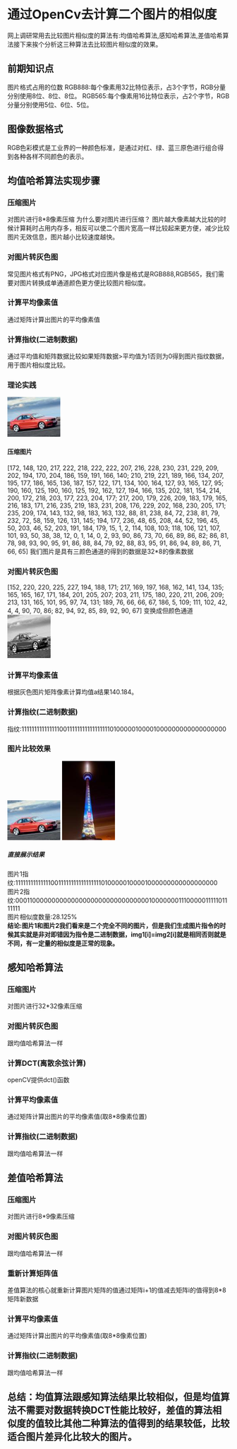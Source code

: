 # 通过OpenCv去计算二个图片的相似度
网上调研常用去比较图片相似度的算法有:均值哈希算法,感知哈希算法,差值哈希算法接下来挨个分析这三种算法去比较图片相似度的效果。
## 前期知识点
图片格式占用的位数
RGB888:每个像素用32比特位表示，占3个字节，RGB分量分别使用8位、8位、8位。
RGB565:每个像素用16比特位表示，占2个字节，RGB分量分别使用5位、6位、5位。
## 图像数据格式
RGB色彩模式是工业界的一种颜色标准，是通过对红、绿、蓝三原色进行组合得到各种各样不同颜色的表示。

## 均值哈希算法实现步骤

### 压缩图片
对图片进行8*8像素压缩
为什么要对图片进行压缩？
图片越大像素越大比较的时候计算耗时占用内存多，相反可以使二个图片宽高一样比较起来更方便，减少比较图片无效信息，图片越小比较速度越快。
### 对图片转灰色图
常见图片格式有PNG，JPG格式对应图片像是格式是RGB888,RGB565，我们需要对图片转换成单通道颜色更方便比较图片相似度。
### 计算平均像素值
通过矩阵计算出图片的平均像素值
### 计算指纹(二进制数据)
通过平均值和矩阵数据比较如果矩阵数据>平均值为1否则为0得到图片指纹数据，用于图片相似度比较。
### 理论实践
![使用图片](imgs/img1.jpg "红色汽车")

#### 压缩图片
[172, 148, 120, 217, 222, 218, 222, 222, 207, 216, 228, 230, 231, 229, 209, 202, 194, 170, 204, 186, 159, 191, 166, 140;
 210, 219, 221, 189, 166, 134, 207, 195, 177, 186, 165, 136, 187, 157, 122, 171, 134, 100, 164, 127,  93, 165, 127,  95;
 190, 160, 125, 190, 160, 125, 192, 162, 127, 194, 166, 135, 202, 181, 154, 214, 200, 172, 218, 203, 177, 223, 204, 177;
 217, 200, 179, 226, 209, 183, 179, 165, 216, 183, 171, 216, 235, 219, 183, 231, 208, 176, 229, 202, 168, 230, 205, 171;
 235, 209, 174, 143, 132,  98, 183, 163, 132,  88,  81, 238,  84,  72, 238,  81,  79, 232,  72,  58, 159, 126, 131, 145;
 194, 177, 236,  48,  65, 208,  44,  52, 196,  45,  50, 203,  46,  52, 203, 191, 184, 179,  15,   1,   2, 114, 108, 103;
 118, 106, 121, 107, 101,  93,  50,  38,  38,  12,   0,   1,  14,   0,   2,  93,  90,  86,  73,  70,  66,  89,  86,  82;
  86,  81,  78,  98,  93,  90,  95,  91,  86,  88,  84,  79,  92,  88,  83,  95,  91,  86,  94,  89,  86,  71,  66,  65]
我们图片是具有三颜色通道的得到的数据是32*8的像素数据

### 对图片转灰色图

[152, 220, 220, 225, 227, 194, 188, 171;
 217, 169, 197, 168, 162, 141, 134, 135;
 165, 165, 167, 171, 184, 201, 205, 207;
 203, 211, 175, 180, 220, 211, 206, 209;
 213, 131, 165, 101,  95,  97,  74, 131;
 189,  76,  66,  66,  67, 186,   5, 109;
 111, 102,  42,   4,   4,  90,  70,  86;
  82,  94,  92,  85,  89,  92,  90,  67]
  变换成但颜色通道
![使用图片](imgs/garycar.jpeg "灰色汽车")

### 计算平均像素值
根据灰色图片矩阵像素计算均值a结果140.184。
### 计算指纹(二进制数据)
指纹:11111111111111100111111111111111110100000100001000000000000000000
### 图片比较效果
![图片1](imgs/img1.jpg "图片1")
![图片2](imgs/img2.jpg "图片2")

##### 直接展示结果
图片1指纹:1111111111111100111111111111111110100000100001000000000000000000  
图片2指纹:0001100000000000000000000000000000010000000111000001111101111111  
图片相似度数量:28.125%  
**结论:图片1和图片2我们看来是二个完全不同的图片，但是我们生成图片指令的时候其实就是非对即错因为指令是二进制数据，img1[i]=img2[i]就是相同否则就是不同，有一定量的相似度是正常的现象。**

## 感知哈希算法
### 压缩图片
对图片进行32*32像素压缩
### 对图片转灰色图
跟均值哈希算法一样
### 计算DCT(离散余弦计算)
openCV提供dct()函数
### 计算平均像素值
通过矩阵计算出图片的平均像素值(取8*8像素位置)
### 计算指纹(二进制数据)
跟均值哈希算法一样
## 差值哈希算法

### 压缩图片
对图片进行8*9像素压缩
### 对图片转灰色图
跟均值哈希算法一样
### 重新计算矩阵值
差值算法的核心就重新计算图片矩阵的值通过矩阵i+1的值减去矩阵i的值得到8*8矩阵新数据
### 计算平均像素值
通过矩阵计算出图片的平均像素值(取8*8像素位置)
### 计算指纹(二进制数据)
跟均值哈希算法一样

## 总结：均值算法跟感知算法结果比较相似，但是均值算法不需要对数据转换DCT性能比较好，差值的算法相似度的值较比其他二种算法的值得到的结果较低，比较适合图片差异化比较大的图片。

